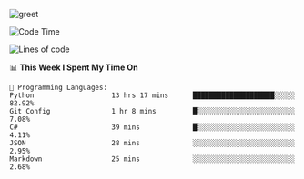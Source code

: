 ![greet](https://user-images.githubusercontent.com/44234583/146624354-9d461392-3676-4e7a-b12f-debc7319f53b.gif)

<!--START_SECTION:waka-->
![Code Time](http://img.shields.io/badge/Code%20Time-0%20secs-blue)

![Lines of code](https://img.shields.io/badge/From%20Hello%20World%20I%27ve%20Written-420%20Thousand%20lines%20of%20code-blue)

📊 **This Week I Spent My Time On** 

```text
💬 Programming Languages: 
Python                   13 hrs 17 mins      ████████████████████░░░░░   82.92% 
Git Config               1 hr 8 mins         █░░░░░░░░░░░░░░░░░░░░░░░░   7.08% 
C#                       39 mins             █░░░░░░░░░░░░░░░░░░░░░░░░   4.11% 
JSON                     28 mins             ░░░░░░░░░░░░░░░░░░░░░░░░░   2.95% 
Markdown                 25 mins             ░░░░░░░░░░░░░░░░░░░░░░░░░   2.68%

```


<!--END_SECTION:waka-->
